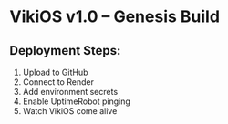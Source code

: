 # VikiOS v1.0 – Genesis Build

## Deployment Steps:
1. Upload to GitHub
2. Connect to Render
3. Add environment secrets
4. Enable UptimeRobot pinging
5. Watch VikiOS come alive
